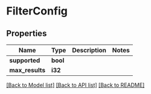 # FilterConfig

## Properties

Name | Type | Description | Notes
------------ | ------------- | ------------- | -------------
**supported** | **bool** |  | 
**max_results** | **i32** |  | 

[[Back to Model list]](../README.md#documentation-for-models) [[Back to API list]](../README.md#documentation-for-api-endpoints) [[Back to README]](../README.md)


